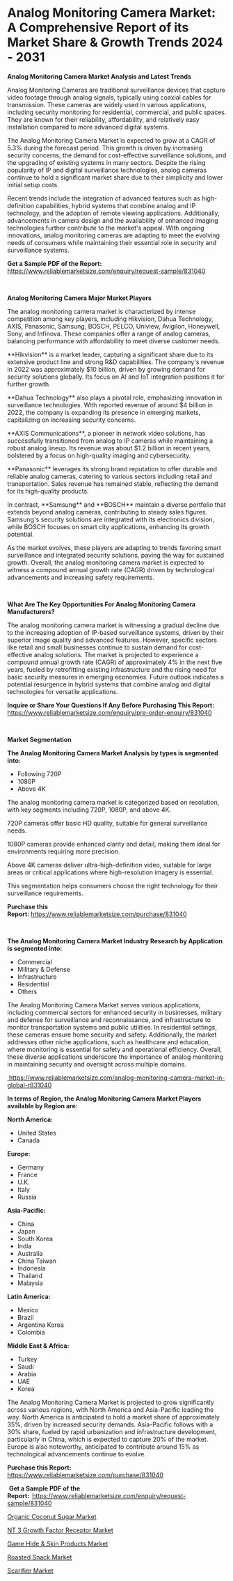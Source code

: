 <p><h1>Analog Monitoring Camera Market: A Comprehensive Report of its Market Share & Growth Trends 2024 - 2031</h1></p><p><strong>Analog Monitoring Camera Market Analysis and Latest Trends</strong></p>
<p><p>Analog Monitoring Cameras are traditional surveillance devices that capture video footage through analog signals, typically using coaxial cables for transmission. These cameras are widely used in various applications, including security monitoring for residential, commercial, and public spaces. They are known for their reliability, affordability, and relatively easy installation compared to more advanced digital systems.</p><p>The Analog Monitoring Camera Market is expected to grow at a CAGR of 5.3% during the forecast period. This growth is driven by increasing security concerns, the demand for cost-effective surveillance solutions, and the upgrading of existing systems in many sectors. Despite the rising popularity of IP and digital surveillance technologies, analog cameras continue to hold a significant market share due to their simplicity and lower initial setup costs. </p><p>Recent trends include the integration of advanced features such as high-definition capabilities, hybrid systems that combine analog and IP technology, and the adoption of remote viewing applications. Additionally, advancements in camera design and the availability of enhanced imaging technologies further contribute to the market's appeal. With ongoing innovations, analog monitoring cameras are adapting to meet the evolving needs of consumers while maintaining their essential role in security and surveillance systems.</p></p>
<p><strong>Get a Sample PDF of the Report:&nbsp;</strong> <a href="https://www.reliablemarketsize.com/enquiry/request-sample/831040?utm_campaign=1412&utm_medium=2&utm_source=Github&utm_content=ia&utm_term=08102024&utm_id=analog-monitoring-camera">https://www.reliablemarketsize.com/enquiry/request-sample/831040</a></p>
<p>&nbsp;</p>
<p><strong>Analog Monitoring Camera Major Market Players</strong></p>
<p><p>The analog monitoring camera market is characterized by intense competition among key players, including Hikvision, Dahua Technology, AXIS, Panasonic, Samsung, BOSCH, PELCO, Uniview, Avigilon, Honeywell, Sony, and Infinova. These companies offer a range of analog cameras, balancing performance with affordability to meet diverse customer needs.</p><p>**Hikvision** is a market leader, capturing a significant share due to its extensive product line and strong R&D capabilities. The company's revenue in 2022 was approximately $10 billion, driven by growing demand for security solutions globally. Its focus on AI and IoT integration positions it for further growth.</p><p>**Dahua Technology** also plays a pivotal role, emphasizing innovation in surveillance technologies. With reported revenue of around $4 billion in 2022, the company is expanding its presence in emerging markets, capitalizing on increasing security concerns.</p><p>**AXIS Communications**, a pioneer in network video solutions, has successfully transitioned from analog to IP cameras while maintaining a robust analog lineup. Its revenue was about $1.2 billion in recent years, bolstered by a focus on high-quality imaging and cybersecurity.</p><p>**Panasonic** leverages its strong brand reputation to offer durable and reliable analog cameras, catering to various sectors including retail and transportation. Sales revenue has remained stable, reflecting the demand for its high-quality products.</p><p>In contrast, **Samsung** and **BOSCH** maintain a diverse portfolio that extends beyond analog cameras, contributing to steady sales figures. Samsung's security solutions are integrated with its electronics division, while BOSCH focuses on smart city applications, enhancing its growth potential.</p><p>As the market evolves, these players are adapting to trends favoring smart surveillance and integrated security solutions, paving the way for sustained growth. Overall, the analog monitoring camera market is expected to witness a compound annual growth rate (CAGR) driven by technological advancements and increasing safety requirements.</p></p>
<p>&nbsp;</p>
<p><strong>What Are The Key Opportunities For Analog Monitoring Camera Manufacturers?</strong></p>
<p><p>The analog monitoring camera market is witnessing a gradual decline due to the increasing adoption of IP-based surveillance systems, driven by their superior image quality and advanced features. However, specific sectors like retail and small businesses continue to sustain demand for cost-effective analog solutions. The market is projected to experience a compound annual growth rate (CAGR) of approximately 4% in the next five years, fueled by retrofitting existing infrastructure and the rising need for basic security measures in emerging economies. Future outlook indicates a potential resurgence in hybrid systems that combine analog and digital technologies for versatile applications.</p></p>
<p><strong>Inquire or Share Your Questions If Any Before Purchasing This Report:</strong> <a href="https://www.reliablemarketsize.com/enquiry/pre-order-enquiry/831040?utm_campaign=1412&utm_medium=2&utm_source=Github&utm_content=ia&utm_term=08102024&utm_id=analog-monitoring-camera">https://www.reliablemarketsize.com/enquiry/pre-order-enquiry/831040</a></p>
<p>&nbsp;</p>
<p><strong>Market Segmentation</strong></p>
<p><strong>The Analog Monitoring Camera Market Analysis by types is segmented into:</strong></p>
<p><ul><li>Following 720P</li><li>1080P</li><li>Above 4K</li></ul></p>
<p><p>The analog monitoring camera market is categorized based on resolution, with key segments including 720P, 1080P, and above 4K. </p><p>720P cameras offer basic HD quality, suitable for general surveillance needs. </p><p>1080P cameras provide enhanced clarity and detail, making them ideal for environments requiring more precision. </p><p>Above 4K cameras deliver ultra-high-definition video, suitable for large areas or critical applications where high-resolution imagery is essential. </p><p>This segmentation helps consumers choose the right technology for their surveillance requirements.</p></p>
<p><strong>Purchase this Report:&nbsp;</strong><a href="https://www.reliablemarketsize.com/purchase/831040?utm_campaign=1412&utm_medium=2&utm_source=Github&utm_content=ia&utm_term=08102024&utm_id=analog-monitoring-camera">https://www.reliablemarketsize.com/purchase/831040</a></p>
<p>&nbsp;</p>
<p><strong>The Analog Monitoring Camera Market Industry Research by Application is segmented into:</strong></p>
<p><ul><li>Commercial</li><li>Military & Defense</li><li>Infrastructure</li><li>Residential</li><li>Others</li></ul></p>
<p><p>The Analog Monitoring Camera Market serves various applications, including commercial sectors for enhanced security in businesses, military and defense for surveillance and reconnaissance, and infrastructure to monitor transportation systems and public utilities. In residential settings, these cameras ensure home security and safety. Additionally, the market addresses other niche applications, such as healthcare and education, where monitoring is essential for safety and operational efficiency. Overall, these diverse applications underscore the importance of analog monitoring in maintaining security and oversight across multiple domains.</p></p>
<p><a href="https://www.reliablemarketsize.com/analog-monitoring-camera-market-in-global-r831040?utm_campaign=1412&utm_medium=2&utm_source=Github&utm_content=ia&utm_term=08102024&utm_id=analog-monitoring-camera">&nbsp;https://www.reliablemarketsize.com/analog-monitoring-camera-market-in-global-r831040</a></p>
<p><strong>In terms of Region, the Analog Monitoring Camera Market Players available by Region are:</strong></p>
<p>
    <p> <strong> North America: </strong>
        <ul>
            <li>United States</li>
            <li>Canada</li>
        </ul>
        </p> 
    <p> <strong> Europe: </strong>
        <ul>
            <li>Germany</li>
            <li>France</li>
            <li>U.K.</li>
            <li>Italy</li>
            <li>Russia</li>
        </ul>
        </p> 
    <p> <strong> Asia-Pacific: </strong>
        <ul>
            <li>China</li>
            <li>Japan</li>
            <li>South Korea</li>
            <li>India</li>
            <li>Australia</li>
            <li>China Taiwan</li>
            <li>Indonesia</li>
            <li>Thailand</li>
            <li>Malaysia</li>
        </ul>
        </p> 
    <p> <strong> Latin America: </strong>
        <ul>
            <li>Mexico</li>
            <li>Brazil</li>
            <li>Argentina Korea</li>
            <li>Colombia</li>
        </ul>
        </p> 
    <p> <strong> Middle East & Africa: </strong>
        <ul>
            <li>Turkey</li>
            <li>Saudi</li>
            <li>Arabia</li>
            <li>UAE</li>
            <li>Korea</li>
        </ul>
    </p>
    </p>
<p><p>The Analog Monitoring Camera Market is projected to grow significantly across various regions, with North America and Asia-Pacific leading the way. North America is anticipated to hold a market share of approximately 35%, driven by increased security demands. Asia-Pacific follows with a 30% share, fueled by rapid urbanization and infrastructure development, particularly in China, which is expected to capture 20% of the market. Europe is also noteworthy, anticipated to contribute around 15% as technological advancements continue to evolve.</p></p>
<p><strong>Purchase this Report: </strong><a href="https://www.reliablemarketsize.com/purchase/831040?utm_campaign=1412&utm_medium=2&utm_source=Github&utm_content=ia&utm_term=08102024&utm_id=analog-monitoring-camera">https://www.reliablemarketsize.com/purchase/831040</a></p>
<p>&nbsp;<strong>Get a Sample PDF of the Report:&nbsp;&nbsp;</strong><a href="https://www.reliablemarketsize.com/enquiry/request-sample/831040?utm_campaign=1412&utm_medium=2&utm_source=Github&utm_content=ia&utm_term=08102024&utm_id=analog-monitoring-camera">https://www.reliablemarketsize.com/enquiry/request-sample/831040</a></p>
<p><strong></strong></p>
<p><p><a href="https://issuu.com/reportprime-2/docs/organic-coconut-sugar-market-size-2_ca37f50c7f3a0a?utm_campaign=1412&utm_medium=2&utm_source=Github&utm_content=ia&utm_term=08102024&utm_id=analog-monitoring-camera">Organic Coconut Sugar Market</a></p><p><a href="https://www.linkedin.com/pulse/exploring-nt-3-growth-factor-receptor-market-dynamics-revenue-461be?utm_campaign=1412&utm_medium=2&utm_source=Github&utm_content=ia&utm_term=08102024&utm_id=analog-monitoring-camera">NT 3 Growth Factor Receptor Market</a></p><p><a href="https://github.com/ChiragRp1/Market-Research-Report-List-6/blob/main/game-hide-skin-products-market.md?utm_campaign=1412&utm_medium=2&utm_source=Github&utm_content=ia&utm_term=08102024&utm_id=analog-monitoring-camera">Game Hide & Skin Products Market</a></p><p><a href="https://issuu.com/reportprime-2/docs/roasted-snack-market-size-2030.pptx_f61fd67498ff24?utm_campaign=1412&utm_medium=2&utm_source=Github&utm_content=ia&utm_term=08102024&utm_id=analog-monitoring-camera">Roasted Snack Market</a></p><p><a href="https://www.linkedin.com/pulse/scarifier-market-size-share-competitive-landscape-trend-analysis-3kqkf?utm_campaign=1412&utm_medium=2&utm_source=Github&utm_content=ia&utm_term=08102024&utm_id=analog-monitoring-camera">Scarifier Market</a></p></p>